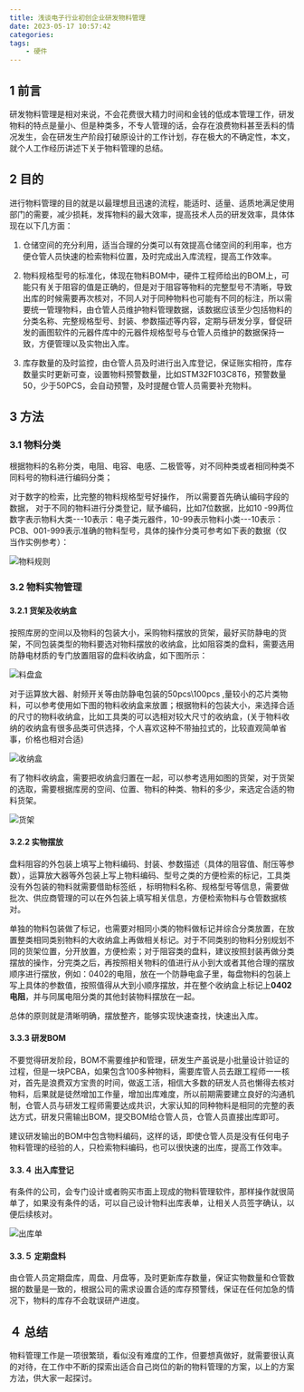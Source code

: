 ```yaml
---
title: 浅谈电子行业初创企业研发物料管理
date: 2023-05-17 10:57:42
categories:
tags:
    - 硬件
---
```


## 1 前言

研发物料管理是相对来说，不会花费很大精力时间和金钱的低成本管理工作，研发物料的特点是量小、但是种类多，不专人管理的话，会存在浪费物料甚至丢料的情况发生，会在研发生产阶段打破原设计的工作计划，存在极大的不确定性，本文，就个人工作经历讲述下关于物料管理的总结。

## 2 目的

进行物料管理的目的就是以最理想且迅速的流程，能适时、适量、适质地满足使用部门的需要，减少损耗，发挥物料的最大效率，提高技术人员的研发效率，具体体现在以下几方面：

1. 仓储空间的充分利用，适当合理的分类可以有效提高仓储空间的利用率，也方便仓管人员快速的检索物料位置，及时完成出入库流程，提高工作效率。
   
2. 物料规格型号的标准化，体现在物料BOM中，硬件工程师给出的BOM上，可能只有关于阻容的值是正确的，但是对于阻容等物料的完整型号不清晰，导致出库的时候需要再次核对，不同人对于同种物料也可能有不同的标注，所以需要统一管理物料，由仓管人员维护物料管理数据，该数据应该至少包括物料的分类名称、完整规格型号、封装、参数描述等内容，定期与研发分享，督促研发的画图软件的元器件库中的元器件规格型号与仓管人员维护的数据保持一致，方便管理以及实物出入库。

3. 库存数量的及时监控，由仓管人员及时进行出入库登记，保证账实相符，库存数量实时更新可查，设置物料预警数量，比如STM32F103C8T6，预警数量50，少于50PCS，会自动预警，及时提醒仓管人员需要补充物料。

<!-- more -->

## 3 方法

### 3.1 物料分类

​根据物料的名称分类，电阻、电容、电感、二极管等，对不同种类或者相同种类不同料号的物料进行编码分类；

​对于数字的检索，比完整的物料规格型号好操作， 所以需要首先确认编码字段的数据， 对于不同的物料进行分类登记，赋予编码，比如7位数据，比如10 -99两位数字表示物料大类---10表示：电子类元器件，10-99表示物料小类---10表示：PCB、001-999表示准确的物料型号，具体的操作分类可参考如下表的数据（仅当作实例参考）：

![物料规则](https://imgs.boringhex.top/blog/物料规则.png)

### 3.2 物料实物管理

#### 3.2.1 货架及收纳盒

​按照库房的空间以及物料的包装大小，采购物料摆放的货架，最好买防静电的货架，不同包装类型的物料要选对物料摆放的收纳盒，比如阻容类的盘料，需要选用防静电材质的专门放置阻容的盘料收纳盒，如下图所示：

![料盘盒](https://imgs.boringhex.top/blog/阻容料盘.png)

​对于运算放大器、射频开关等由防静电包装的50pcs\100pcs ,量较小的芯片类物料，可以参考使用如下图的物料收纳盒来放置；根据物料的包装大小，来选择合适的尺寸的物料收纳盒，比如工具类的可以选相对较大尺寸的收纳盒，(关于物料收纳的收纳盒有很多品类可供选择，个人喜欢这种不带抽拉式的，比较直观简单省事，价格也相对合适)

![收纳盒](https://imgs.boringhex.top/blog/收纳盒.png)

有了物料收纳盒，需要把收纳盒归置在一起，可以参考选用如图的货架，对于货架的选取，需要根据库房的空间、位置、物料的种类、物料的多少，来选定合适的物料货架。

​![货架](https://imgs.boringhex.top/blog/货架.png)

#### 3.2.2 实物摆放

​盘料阻容的外包装上填写上物料编码、封装、参数描述（具体的阻容值、耐压等参数），运算放大器等外包装上写上物料编码、型号之类的方便检索的标记，工具类没有外包装的物料就需要借助标签纸 ，标明物料名称、规格型号等信息，需要做批次、供应商管理的可以在外包装上填写相关信息，方便检索物料与仓管数据核对。

​单独的物料包装做了标记，也需要对相同小类的物料做标记并综合分类放置，在放置整类相同类别物料的大收纳盒上再做相关标记。对于不同类别的物料分别规划不同的货架位置，分开放置，方便检索；对于阻容类的盘料，建议按照封装再做分类摆放的操作，分完类之后，再按照相关物料的值进行从小到大或者其他合理的摆放顺序进行摆放，例如：0402的电阻，放在一个防静电盒子里，每盘物料的包装上写上具体的参数值，按照值得从大到小顺序摆放，并在整个收纳盒上标记上**0402电阻**，并与同属电阻分类的其他封装物料摆放在一起。

​总体的原则就是清晰明确，摆放整齐，能够实现快速查找，快速出入库。

#### 3.3.3 研发BOM

​不要觉得研发阶段，BOM不需要维护和管理，研发生产虽说是小批量设计验证的过程，但是一块PCBA，如果包含100多种物料，需要库管人员去跟工程师一一核对，首先是浪费双方宝贵的时间，做返工活，相信大多数的研发人员也懒得去核对物料，后果就是徒然增加工作量，增加出库难度，所以前期需要建立良好的沟通机制，仓管人员与研发工程师需要达成共识，大家认知的同种物料是相同的完整的表达方式，研发只需输出BOM，提交BOM给仓管人员，仓管人员直接出库即可。

​建议研发输出的BOM中包含物料编码，这样的话，即使仓管人员是没有任何电子物料管理的经验的人，只检索物料编码，也可以很快速的出库，提高工作效率。

#### 3.3.４ 出入库登记

有条件的公司，会专门设计或者购买市面上现成的物料管理软件，那样操作就很简单了，如果没有条件的话，可以自己设计物料出库表单，让相关人员签字确认，以便后续核对。

![出库单](https://imgs.boringhex.top/blog/出库单.png)

#### 3.3.５ 定期盘料

由仓管人员定期盘库，周盘、月盘等，及时更新库存数量，保证实物数量和仓管数据的数量是一致的，根据公司的需求设置合适的库存预警线，保证在任何加急的情况下，物料的库存不会耽误研产进度。

## ４ 总结 

物料管理工作是一项很繁琐，看似没有难度的工作，但要想真做好，就需要很认真的对待，在工作中不断的探索出适合自己岗位的新的物料管理的方案，以上的方案方法，供大家一起探讨。

